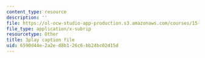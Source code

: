 ```yaml
---
content_type: resource
description: ''
file: https://ol-ocw-studio-app-production.s3.amazonaws.com/courses/15-071-the-analytics-edge-spring-2017/6590d44e2a2ed8b126c6bb24bc02d15d_9lMOz_7bIGU.srt
file_type: application/x-subrip
resourcetype: Other
title: 3play caption file
uid: 6590d44e-2a2e-d8b1-26c6-bb24bc02d15d
---
```

